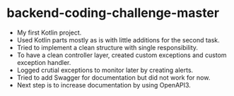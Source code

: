# backend-coding-challenge-master

* My first Kotlin project.
* Used Kotlin parts mostly as is with little additions for the second task.
* Tried to implement a clean structure with single responsibility.
* To have a clean controller layer, created custom exceptions and custom exception handler.
* Logged crutial exceptions to monitor later by creating alerts.
* Tried to add Swagger for documentation but did not work for now. 
* Next step is to increase documentation by using OpenAPI3.

